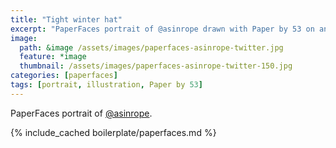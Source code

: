 ```yaml
---
title: "Tight winter hat"
excerpt: "PaperFaces portrait of @asinrope drawn with Paper by 53 on an iPad."
image: 
  path: &image /assets/images/paperfaces-asinrope-twitter.jpg 
  feature: *image
  thumbnail: /assets/images/paperfaces-asinrope-twitter-150.jpg
categories: [paperfaces]
tags: [portrait, illustration, Paper by 53]
---
```


PaperFaces portrait of [@asinrope](https://twitter.com/asinrope).

{% include_cached boilerplate/paperfaces.md %}
